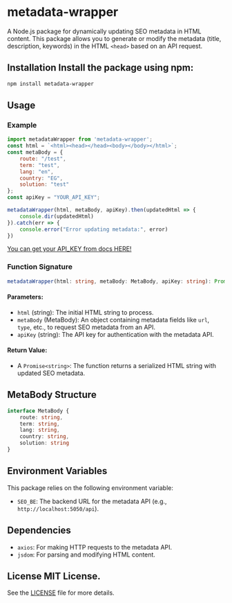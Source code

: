 # metadata-wrapper 
A Node.js package for dynamically updating SEO metadata in HTML content. This package allows you to generate or modify the metadata (title, description, keywords) in the HTML `<head>` based on an API request. 

## Installation Install the package using npm: 
```bash
npm install metadata-wrapper
``` 

## Usage

### Example
```javascript
import metadataWrapper from 'metadata-wrapper';
const html = `<html><head></head><body></body></html>`;
const metaBody = { 
    route: "/test",
    term: "test",
    lang: "en",
    country: "EG",
    solution: "test"
};
const apiKey = "YOUR_API_KEY";

metadataWrapper(html, metaBody, apiKey).then(updatedHtml => {
    console.dir(updatedHtml)
}).catch(err => {
    console.error("Error updating metadata:", error)
})
```

[You can get your API_KEY from docs HERE!](http://localhost:3030/docs/intro)

### Function Signature 
```typescript 
metadataWrapper(html: string, metaBody: MetaBody, apiKey: string): Promise<string> 
```

#### Parameters: 
- `html` (string): The initial HTML string to process. 
- `metaBody` (MetaBody): An object containing metadata fields like `url`, `type`, etc., to request SEO metadata from an API. 
- `apiKey` (string): The API key for authentication with the metadata API. 

#### Return Value: 
- A `Promise<string>`: The function returns a serialized HTML string with updated SEO metadata. 

## MetaBody Structure 
```typescript 
interface MetaBody {
    route: string,
    term: string,
    lang: string,
    country: string,
    solution: string
}
``` 

## Environment Variables 
This package relies on the following environment variable: 
- `SEO_BE`: The backend URL for the metadata API (e.g., `http://localhost:5050/api`). 
## Dependencies 
- `axios`: For making HTTP requests to the metadata API. 
- `jsdom`: For parsing and modifying HTML content. 

## License MIT License. 
See the [LICENSE](LICENSE) file for more details.